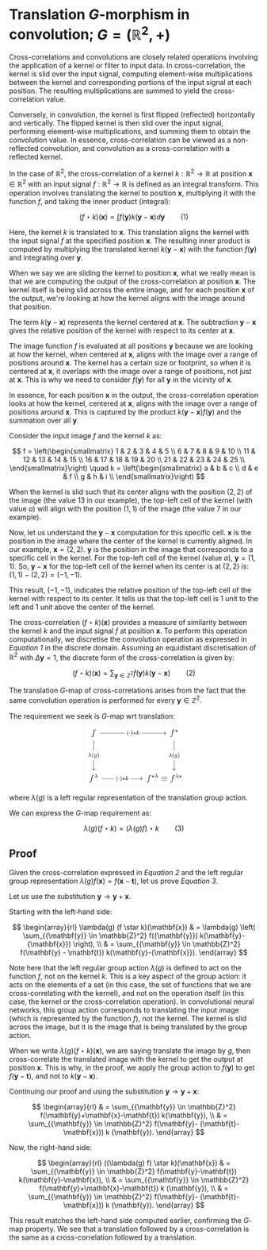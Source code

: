 
# Translation $G$-morphism in convolution; $G = (\mathbb{R}^2,+)$

Cross-correlations and convolutions are closely related operations involving the application of a kernel or filter to input data. In cross-correlation, the kernel is slid over the input signal, computing element-wise multiplications between the kernel and corresponding portions of the input signal at each position. The resulting multiplications are summed to yield the cross-correlation value. 

Conversely, in convolution, the kernel is first flipped (reflected) horizontally and vertically. The flipped kernel is then slid over the input signal, performing element-wise multiplications, and summing them to obtain the convolution value. In essence, cross-correlation can be viewed as a non-reflected convolution, and convolution as a cross-correlation with a reflected kernel.

In the case of $\mathbb{R}^2$, the cross-correlation of a kernel $k: \mathbb{R}^2 \rightarrow \mathbb{R}$ at position $\mathbf{x} \in \mathbb{R}^2$ with an input signal $f: \mathbb{R}^2 \rightarrow \mathbb{R}$ is defined as an integral transform. This operation involves translating the kernel to position $\mathbf{x}$, multiplying it with the function $f$, and taking the inner product (integral):

$$
\left(f \star k\right)(\mathbf{x}) = \int f\left(\mathbf{y}\right) k\left(\mathbf{y} - \mathbf{x}\right) d \mathbf{y} \qquad \text{(1)} 
$$ 

Here, the kernel $k$ is translated to $\mathbf{x}$. This translation aligns the kernel with the input signal $f$ at the specified position $\mathbf{x}$. The resulting inner product is computed by multiplying the translated kernel $k\left(\mathbf{y}-\mathbf{x}\right)$ with the function $f\left(\mathbf{y}\right)$ and integrating over $\mathbf{y}$.

When we say we are sliding the kernel to position $\mathbf{x}$, what we really mean is that we are computing the output of the cross-correlation at position $\mathbf{x}$. The kernel itself is being slid across the entire image, and for each position $\mathbf{x}$ of the output, we're looking at how the kernel aligns with the image around that position.

The term $k(\mathbf{y}-\mathbf{x})$ represents the kernel centered at $\mathbf{x}$. The subtraction $\mathbf{y}-\mathbf{x}$ gives the relative position of the kernel with respect to its center at $\mathbf{x}$.

The image function $f$ is evaluated at all positions $\mathbf{y}$ because we are looking at how the kernel, when centered at $\mathbf{x}$, aligns with the image over a range of positions around $\mathbf{x}$. The kernel has a certain size or footprint, so when it is centered at $\mathbf{x}$, it overlaps with the image over a range of positions, not just at $\mathbf{x}$. This is why we need to consider $f(\mathbf{y})$ for all $\mathbf{y}$ in the vicinity of $\mathbf{x}$.

In essence, for each position $\mathbf{x}$ in the output, the cross-correlation operation looks at how the kernel, centered at $\mathbf{x}$, aligns with the image over a range of positions around $\mathbf{x}$. This is captured by the product $k(\mathbf{y}-\mathbf{x}) f(\mathbf{y})$ and the summation over all $\mathbf{y}$.

Consider the input image $f$ and the kernel $k$ as:

$$
f = 
\left(\begin{smallmatrix}
1 & 2 & 3 & 4 & 5 \\
6 & 7 & 8 & 9 & 10 \\
11 & 12 & 13 & 14 & 15 \\
16 & 17 & 18 & 19 & 20 \\
21 & 22 & 23 & 24 & 25 \\
\end{smallmatrix}\right)
\quad
k = 
\left(\begin{smallmatrix}
a & b & c \\
d & e & f \\
g & h & i \\
\end{smallmatrix}\right)
$$

When the kernel is slid such that its center aligns with the position $(2,2)$ of the image (the value 13 in our example), the top-left cell of the kernel (with value $a$) will align with the position $(1,1)$ of the image (the value 7 in our example).

Now, let us understand the $\mathbf{y} - \mathbf{x}$ computation for this specific cell.
$\mathbf{x}$ is the position in the image where the center of the kernel is currently aligned. In our example, $\mathbf{x} = (2,2)$.
$\mathbf{y}$ is the position in the image that corresponds to a specific cell in the kernel. For the top-left cell of the kernel (value $a$), $\mathbf{y} = (1,1)$.
So, $\mathbf{y} - \mathbf{x}$ for the top-left cell of the kernel when its center is at $(2,2)$ is: $(1,1) - (2,2) = (-1,-1)$.

This result, $(-1,-1)$, indicates the relative position of the top-left cell of the kernel with respect to its center. It tells us that the top-left cell is 1 unit to the left and 1 unit above the center of the kernel.

The cross-correlation $\left(f \star k\right)(\mathbf{x})$ provides a measure of similarity between the kernel $k$ and the input signal $f$ at position $\mathbf{x}$. To perform this operation computationally, we discretise the convolution operation as expressed in *Equation 1* in the discrete domain. Assuming an equidistant discretisation of $\mathbb{R}^2$ with $\Delta {\mathbf{y}}=1$, the discrete form of the cross-correlation is given by:

$$
(f \star k)(\mathbf{x}) 
=\sum_{{\mathbf{y}} \in \mathbb{Z}^2} f({\mathbf{y}}) k(\mathbf{y}-{\mathbf{x}}) \qquad \text{(2)}
$$

The translation $G$-map of cross-correlations arises from the fact that the same convolution operation is performed for every $\mathbf{y} \in \mathbb{Z}^2$. 

The requirement we seek is $G$-map wrt translation:

<div align="center"> 
  <img src="./img/g-morph-conv-trans-diag.png" width="200">
</div>

where $\lambda(g)$ is a left regular representation of the translation group action.

We can express the $G$-map requirement as:

$$
\lambda(g) (f \star k) = (\lambda(g) f) \star k \qquad \text{(3)} 
$$


## Proof

Given the cross-correlation expressed in *Equation 2* and the left regular group representation $\lambda(g) f(\mathbf{x}) = f(\mathbf{x} - \mathbf{t})$, let us prove *Equation 3*.

Let us use the substitution $\mathbf{y} \rightarrow \mathbf{y}+\mathbf{x}$.

Starting with the left-hand side:

$$
\begin{array}{rl}
\lambda(g) (f \star k)(\mathbf{x}) & = \lambda(g) \left( \sum_{{\mathbf{y}} \in \mathbb{Z}^2} f({\mathbf{y}}) k(\mathbf{y}-{\mathbf{x}}) \right), \\
& = \sum_{{\mathbf{y}} \in \mathbb{Z}^2} f(\mathbf{y} - \mathbf{t}) k(\mathbf{y}-{\mathbf{x}}).
\end{array}
$$

Note here that the left regular group action $\lambda(g)$ is defined to act on the function $f$, not on the kernel $k$. This is a key aspect of the group action: it acts on the elements of a set (in this case, the set of functions that we are cross-correlating with the kernel), and not on the operation itself (in this case, the kernel or the cross-correlation operation). In convolutional neural networks, this group action corresponds to translating the input image (which is represented by the function $f$), not the kernel. The kernel is slid across the image, but it is the image that is being translated by the group action. 

When we write $\lambda(g) (f \star k)(\mathbf{x})$, we are saying translate the image by $g$, then cross-correlate the translated image with the kernel to get the output at position $\mathbf{x}$. This is why, in the proof, we apply the group action to $f(\mathbf{y})$ to get $f(\mathbf{y} - \mathbf{t})$, and not to $k(\mathbf{y}-\mathbf{x})$.

Continuing our proof and using the substitution $\mathbf{y} \rightarrow \mathbf{y}+\mathbf{x}$:

$$
\begin{array}{rl}
& = \sum_{{\mathbf{y}} \in \mathbb{Z}^2} f(\mathbf{y}+\mathbf{x}-\mathbf{t}) k(\mathbf{y}), \\
& = \sum_{{\mathbf{y}} \in \mathbb{Z}^2} f(\mathbf{y}- (\mathbf{t}-\mathbf{x})) k (\mathbf{y}).
\end{array}
$$

Now, the right-hand side:

$$
\begin{array}{rl}
((\lambda(g) f) \star k)(\mathbf{x}) & = \sum_{{\mathbf{y}} \in \mathbb{Z}^2} f(\mathbf{y}-\mathbf{t}) k(\mathbf{y}-\mathbf{x}), \\
& = \sum_{{\mathbf{y}} \in \mathbb{Z}^2} f(\mathbf{y}+\mathbf{x}-\mathbf{t}) k (\mathbf{y}), \\
& = \sum_{{\mathbf{y}} \in \mathbb{Z}^2} f(\mathbf{y}- (\mathbf{t}-\mathbf{x})) k (\mathbf{y}).
\end{array}
$$

This result matches the left-hand side computed earlier, confirming the $G$-map property. We see that a translation followed by a cross-correlation is the same as a cross-correlation followed by a translation.
